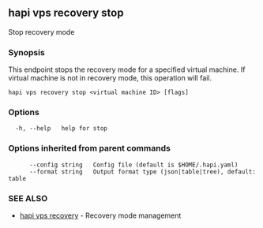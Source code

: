 ## hapi vps recovery stop

Stop recovery mode

### Synopsis

This endpoint stops the recovery mode for a specified virtual machine. 
If virtual machine is not in recovery mode, this operation will fail.

```
hapi vps recovery stop <virtual machine ID> [flags]
```

### Options

```
  -h, --help   help for stop
```

### Options inherited from parent commands

```
      --config string   Config file (default is $HOME/.hapi.yaml)
      --format string   Output format type (json|table|tree), default: table
```

### SEE ALSO

* [hapi vps recovery](hapi_vps_recovery.md)	 - Recovery mode management

